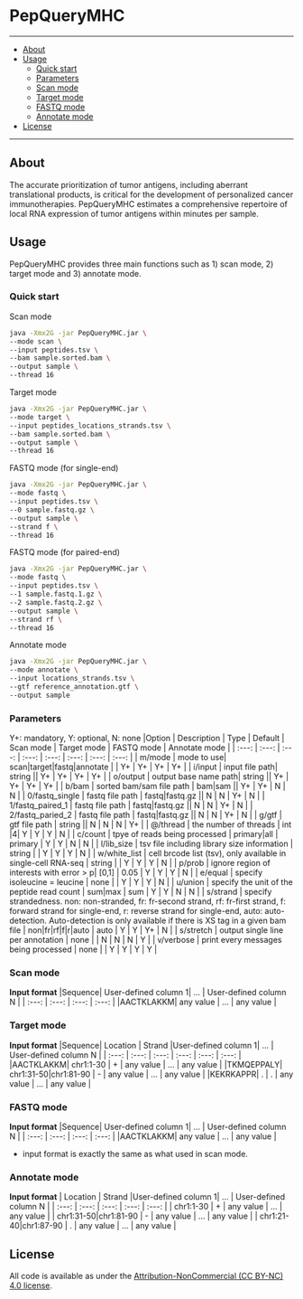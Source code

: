 # PepQueryMHC

---
- [About](#about)
- [Usage](#usage)
  - [Quick start](#quick-start)
  - [Parameters](#parameters)
  - [Scan mode](#scan-mode)
  - [Target mode](#target-mode)
  - [FASTQ mode](#fastq-mode)
  - [Annotate mode](#annotate-mode)
- [License]($license)
---

## About

The accurate prioritization of tumor antigens, including aberrant translational products, is critical for the development of personalized cancer immunotherapies. PepQueryMHC estimates a comprehensive repertoire of local RNA expression of tumor antigens within minutes per sample.
<br>

## Usage
PepQueryMHC provides three main functions such as 1) scan mode, 2) target mode and 3) annotate mode.

### Quick start
Scan mode
```bash
java -Xmx2G -jar PepQueryMHC.jar \
--mode scan \
--input peptides.tsv \
--bam sample.sorted.bam \
--output sample \
--thread 16
```
Target mode
```bash
java -Xmx2G -jar PepQueryMHC.jar \
--mode target \
--input peptides_locations_strands.tsv \
--bam sample.sorted.bam \
--output sample \
--thread 16
```
FASTQ mode (for single-end)
```bash
java -Xmx2G -jar PepQueryMHC.jar \
--mode fastq \
--input peptides.tsv \
--0 sample.fastq.gz \
--output sample \
--strand f \
--thread 16
```
FASTQ mode (for paired-end)
```bash
java -Xmx2G -jar PepQueryMHC.jar \
--mode fastq \
--input peptides.tsv \
--1 sample.fastq.1.gz \
--2 sample.fastq.2.gz \
--output sample \
--strand rf \
--thread 16
```
Annotate mode
```bash
java -Xmx2G -jar PepQueryMHC.jar \
--mode annotate \
--input locations_strands.tsv \
--gtf reference_annotation.gtf \
--output sample
```

### Parameters
Y+: mandatory, Y: optional, N: none
|Option    | Description    | Type   | Default | Scan mode   | Target mode   | FASTQ mode | Annotate mode   |
| :---:    | :---:          | :---:   | :---:       | :---:       | :---:         | :---:           | :---:           |
| m/mode   | mode to use| scan\|target\|fastq\|annotate  | | Y+          | Y+            | Y+              | Y+              |
| i/input  | input file path| string  || Y+          | Y+            | Y+             | Y+             |
| o/output  | output base name path| string  || Y+          | Y+           | Y+             | Y+             |
| b/bam  | sorted bam/sam file path | bam\|sam  || Y+          | Y+            | N              | N              |
| 0/fastq_single  | fastq file path | fastq\|fastq.gz  || N          | N            | Y+              | N              |
| 1/fastq_paired_1  | fastq file path | fastq\|fastq.gz  || N          | N            | Y+              | N              |
| 2/fastq_paried_2  | fastq file path | fastq\|fastq.gz  || N          | N            | Y+              | N              |
| g/gtf  | gtf file path | string  || N          | N            | N            | Y+              |
| @/thread  | the number of threads | int  |4| Y          | Y            | Y            | N              |
| c/count  | tpye of reads being processed | primary\|all  | primary | Y          | Y            | N              | N              |
| l/lib_size  | tsv file including library size information | string |  | Y          | Y            | Y            | N              |
| w/white_list  | cell brcode list (tsv), only available in single-cell RNA-seq | string |  | Y          | Y            | Y            | N              |
| p/prob  | ignore region of interests with error > p| [0,1] | 0.05 | Y          | Y           | Y             | N              |
| e/equal  | specify isoleucine = leucine | none |  | Y          | Y           | Y            | N              |
| u/union  | specify the unit of the peptide read count | sum\|max | sum | Y          | Y            | N              | N              |
| s/strand  | specify strandedness. non: non-stranded, fr: fr-second strand, rf: fr-first strand, f: forward strand for single-end, r: reverse strand for single-end, auto: auto-detection. Auto-detection is only available if there is XS tag in a given bam file | non\|fr\|rf\|f\|r\|auto | auto | Y          | Y             | Y+            | N              |
| s/stretch  | output single line per annotation | none |  | N          | N            | N            | Y              |
| v/verbose  | print every messages being processed | none |  | Y          | Y            | Y              | Y              |

### Scan mode
**Input format**
|Sequence| User-defined column 1| ...   | User-defined column N |
| :---:    | :---:          | :---:   | :---:   |
|AACTKLAKKM| any value | ... | any value |


### Target mode
**Input format**
|Sequence| Location | Strand |User-defined column 1| ...   | User-defined column N |
| :---:    | :---:          | :---:          | :---:          | :---:   | :---:   |
|AACTKLAKKM| chr1:1-30 | + | any value | ... | any value |
|TKMQEPPALY| chr1:31-50\|chr1:81-90 | - | any value | ... | any value |
|KEKRKAPPR| . | . |  any value | ... | any value |

### FASTQ mode
**Input format**
|Sequence| User-defined column 1| ...   | User-defined column N |
| :---:    | :---:          | :---:   | :---:   |
|AACTKLAKKM| any value | ... | any value |
* input format is exactly the same as what used in scan mode.

### Annotate mode
**Input format**
| Location | Strand |User-defined column 1| ...   | User-defined column N |
| :---:          | :---:          | :---:          | :---:   | :---:   |
| chr1:1-30 | + |  any value | ... | any value |
| chr1:31-50\|chr1:81-90 | -  | any value | ... | any value |
| chr1:21-40\|chr1:87-90 | .  | any value | ... | any value |

## License
All code is available as under the <a href="https://creativecommons.org/licenses/by-nc/4.0/">Attribution-NonCommercial (CC BY-NC) 4.0 license</a>.